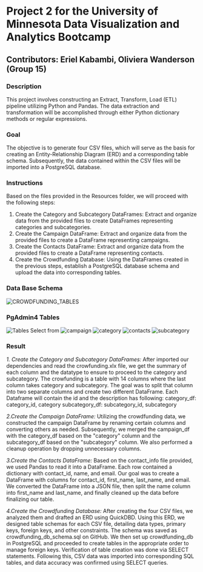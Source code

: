 # **Project 2 for the University of Minnesota Data Visualization and Analytics Bootcamp**

## **Contributors: Eriel Kabambi, Oliviera Wanderson (Group 15)**

### Description
This project involves constructing an Extract, Transform, Load (ETL) pipeline utilizing Python and Pandas. 
The data extraction and transformation will be accomplished through either Python dictionary methods or regular expressions.

### Goal
The objective is to generate four CSV files, which will serve as the basis for creating an Entity-Relationship Diagram (ERD) and a corresponding table schema. 
Subsequently, the data contained within the CSV files will be imported into a PostgreSQL database.

### Instructions
Based on the files provided in the Resources folder, we will proceed with the following steps:
1.	Create the Category and Subcategory DataFrames: Extract and organize data from the provided files to create DataFrames representing categories and subcategories.
2.	Create the Campaign DataFrame: Extract and organize data from the provided files to create a DataFrame representing campaigns.
3.	Create the Contacts DataFrame: Extract and organize data from the provided files to create a DataFrame representing contacts.
4.	Create the Crowdfunding Database: Using the DataFrames created in the previous steps, establish a PostgreSQL database schema and upload the data into corresponding tables.

### Data Base Schema
![CROWDFUNDING_TABLES](https://github.com/Erkab2022/Crowdfunding_ETL/assets/152826034/8e19798f-7297-47e2-be05-ef48038c3d2e)


 ### PgAdmin4 Tables
![Tables  Select from](https://github.com/Erkab2022/Crowdfunding_ETL/assets/152826034/37297f54-d170-478e-8870-ef9cedfff8b0)
![campaign](https://github.com/Erkab2022/Crowdfunding_ETL/assets/152826034/5476f498-b226-40ea-9080-e6565aa67c72)
![category](https://github.com/Erkab2022/Crowdfunding_ETL/assets/152826034/abc38112-809d-4a2a-a5dc-2d6dbe1ed4a4)
![contacts](https://github.com/Erkab2022/Crowdfunding_ETL/assets/152826034/fc5cada4-8ddc-4194-8e0a-d915ced4470b)
![subcategory](https://github.com/Erkab2022/Crowdfunding_ETL/assets/152826034/2a3211fb-68f9-4dd9-876d-bd0cb3e79429)
 


### Result
*1. Create the Category and Subcategory DataFrames:*
After imported our dependencies and read the crowfunding.xlx file, we get the summary of each column and the datatype to ensure to proceed to the category and subcategory.
The crowfunding is a table with 14 columns where the last column takes category and subcategory.
The goal was to split that column into two separate columns and create two different DataFrame. Each Dataframe will contain the id and the description has following:
category_df: category_id, category
subcategory_df: subcategory_id, subcategory

*2.Create the Campaign DataFrame:*
Utilizing the crowdfunding data, we constructed the campaign DataFrame by renaming certain columns and converting others as needed.
Subsequently, we merged the campaign_df with the category_df based on the "category" column and the subcategory_df based on the "subcategory" column.
We also performed a cleanup operation by dropping unnecessary columns.

*3.Create the Contacts DataFrame:* 
Based on the contact_info file provided, we used Pandas to read it into a DataFrame. Each row contained a dictionary with contact_id, name, and email. 
Our goal was to create a DataFrame with columns for contact_id, first_name, last_name, and email. We converted the DataFrame into a JSON file, then split the name column into first_name and last_name, and finally cleaned up the data before finalizing our table.

*4.Create the Crowdfunding Database:* 
After creating the four CSV files, we analyzed them and drafted an ERD using QuickDBD. Using this ERD, we designed table schemas for each CSV file, detailing data types, primary keys, foreign keys, and other constraints. The schema was saved as crowdfunding_db_schema.sql on GitHub. We then set up crowdfunding_db in PostgreSQL and proceeded to create tables in the appropriate order to manage foreign keys. Verification of table creation was done via SELECT statements. Following this, CSV data was imported into corresponding SQL tables, and data accuracy was confirmed using SELECT queries.
